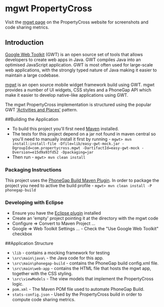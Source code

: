 # mgwt PropertyCross

Visit the [mgwt page](http://propertycross.com/mgwt/) on the PropertyCross website for screenshots and code sharing metrics.

## Introduction

[Google Web Toolkit](https://developers.google.com/web-toolkit/)  (GWT) is an open source set of tools that allows developers to create web apps in Java. GWT compiles Java into an optimised JavaScript application. GWT is most often used for large-scale web applications, with the strongly typed nature of Java making it easier to maintain a large codebase.

[mgwt](http://www.m-gwt.com/) is an open source mobile widget framework build using GWT. mgwt provides a number of UI widgets, CSS styles and a PhoneGap API which make it easier to develop native-like applications using GWT.

The mgwt PropertyCross implementation is structured using the popular GWT ['Activities and Places'](https://developers.google.com/web-toolkit/doc/latest/DevGuideMvpActivitiesAndPlaces) pattern.

##Building the Application

* To build this project you'll first need [Maven](http://maven.apache.org/) installed.
* The tests for this project depend on a jar not found in maven central so you'll need to manually install it first by running -
`mgwt> mvn install:install-file -Dfile=lib/easy-gwt-mock.jar -DgroupId=com.propertycross.mgwt -DartifactId=easy-gwt-mock -Dversion=e15d9a93fd52 -Dpackaging=jar`
* Then run -
`mgwt> mvn clean install`

### Packaging Instructions

This project uses the [PhoneGap Build Maven Plugin](http://chrisprice.github.io/phonegap-build/phonegap-build-maven-plugin/). In order to package the project you need to active the build profile - `mgwt> mvn clean install -P phonegap-build`

### Developing with Eclipse

* Ensure you have the [Eclipse plugin](https://developers.google.com/web-toolkit/download) installed
* Create an 'empty' project pointing it at the directory with the mgwt code
* Configure => Convert to Maven Project ...
* Google => Web Toolkit Settings ... - Check the "Use Google Web Toolkit" checkbox

##Application Structure

 + `\lib` - contains a mocking framework for testing
 + `\src\main\java\` - the Java code for this app.
 + `\src\main\phonegap-build` - contains the PhoneGap build config.xml file.
 + `\src\main\web-app` - contains the HTML file that hosts the mgwt app, together with the CSS styling.
 + `\src\viewModels` - The view models that implement the PropertyCross logic.
 + `pom.xml` - The Maven POM file used to automate PhoneGap Build.
 + `stats-config.json` - Used by the PropertyCross build in order to compute code sharing metrics.

